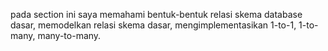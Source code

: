 pada section ini saya memahami bentuk-bentuk relasi skema database dasar, 
memodelkan relasi skema dasar,
mengimplementasikan 1-to-1, 1-to-many, many-to-many.